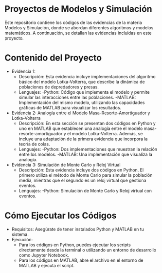 # Proyectos de Modelos y Simulación

Este repositorio contiene los códigos de las evidencias de la materia Modelos y Simulación, donde se abordan diferentes algoritmos y modelos matemáticos. A continuación, se detallan las evidencias incluidas en este proyecto.

# Contenido del Proyecto

- Evidencia 1:
  - Descripción: Esta evidencia incluye implementaciones del algoritmo básico del modelo Lotka-Volterra, que describe la dinámica de poblaciones de depredadores y presas.
  - Lenguajes:
    -Python: Código que implementa el modelo y permite simular las interacciones entre las poblaciones.
    -MATLAB: Implementación del mismo modelo, utilizando las capacidades gráficas de MATLAB para visualizar los resultados.
- Evidencia 2: Analogía entre el Modelo Masa-Resorte-Amortiguador y Lotka-Volterra
  - Descripción: En esta sección se presentan dos códigos en Python y uno en MATLAB que establecen una analogía entre el modelo masa-resorte-amortiguador y el modelo Lotka-Volterra. Además, se incluye una adaptación de la primera evidencia que incorpora la teoría de colas.
  - Lenguajes:
    -Python: Dos implementaciones que muestran la relación entre los modelos.
    -MATLAB: Una implementación que visualiza la analogía.
- Evidencia 3: Simulación de Monte Carlo y Reloj Virtual
  - Descripción: Esta evidencia incluye dos códigos en Python. El primero utiliza el método de Monte Carlo para simular la población media, mientras que el segundo es un reloj virtual que gestiona eventos.
  - Lenguajes:
    -Python: Simulación de Monte Carlo y Reloj virtual con eventos.

# Cómo Ejecutar los Códigos

- Requisitos: Asegúrate de tener instalados Python y MATLAB en tu sistema.
- Ejecución:
  - Para los códigos en Python, puedes ejecutar los scripts directamente desde la terminal o utilizando un entorno de desarrollo como Jupyter Notebook.
  - Para los códigos en MATLAB, abre el archivo en el entorno de MATLAB y ejecuta el script.

